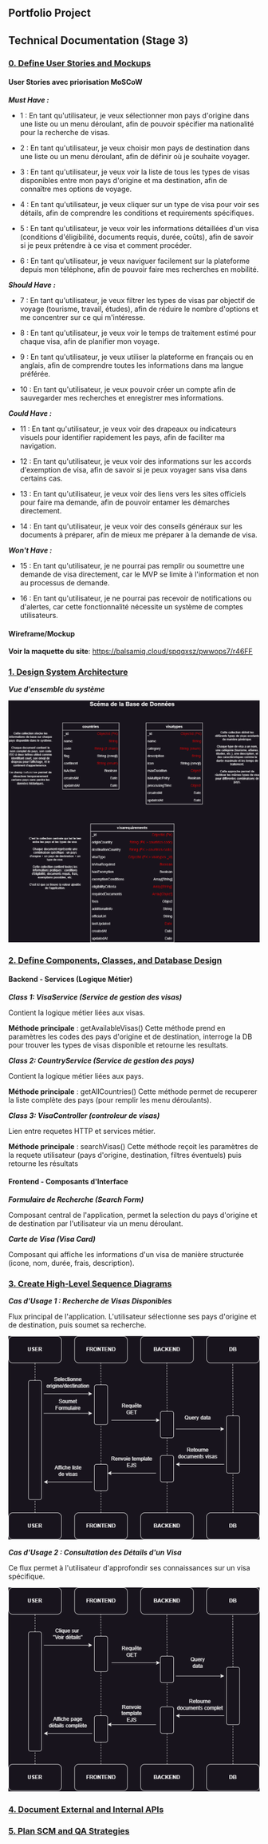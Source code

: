 ## Portfolio Project
## Technical Documentation (Stage 3)

### <ins>0. Define User Stories and Mockups</ins>

#### User Stories avec priorisation MoSCoW

***Must Have :***

- 1 : En tant qu'utilisateur, je veux sélectionner mon pays d'origine dans une liste ou un menu déroulant, afin de pouvoir spécifier ma nationalité pour la recherche de visas.

- 2 : En tant qu'utilisateur, je veux choisir mon pays de destination dans une liste ou un menu déroulant, afin de définir où je souhaite voyager.

- 3 : En tant qu'utilisateur, je veux voir la liste de tous les types de visas disponibles entre mon pays d'origine et ma destination, afin de connaître mes options de voyage.

- 4 : En tant qu'utilisateur, je veux cliquer sur un type de visa pour voir ses détails, afin de comprendre les conditions et requirements spécifiques.

- 5 : En tant qu'utilisateur, je veux voir les informations détaillées d'un visa (conditions d'éligibilité, documents requis, durée, coûts), afin de savoir si je peux prétendre à ce visa et comment procéder.

- 6 : En tant qu'utilisateur, je veux naviguer facilement sur la plateforme depuis mon téléphone, afin de pouvoir faire mes recherches en mobilité.

***Should Have :***

- 7 : En tant qu'utilisateur, je veux filtrer les types de visas par objectif de voyage (tourisme, travail, études), afin de réduire le nombre d'options et me concentrer sur ce qui m'intéresse.

- 8 : En tant qu'utilisateur, je veux voir le temps de traitement estimé pour chaque visa, afin de planifier mon voyage.

- 9 : En tant qu'utilisateur, je veux utiliser la plateforme en français ou en anglais, afin de comprendre toutes les informations dans ma langue préférée.

- 10 : En tant qu'utilisateur, je veux pouvoir créer un compte afin de sauvegarder mes recherches et enregistrer mes informations.

***Could Have :***

- 11 : En tant qu'utilisateur, je veux voir des drapeaux ou indicateurs visuels pour identifier rapidement les pays, afin de faciliter ma navigation.

- 12 : En tant qu'utilisateur, je veux voir des informations sur les accords d'exemption de visa, afin de savoir si je peux voyager sans visa dans certains cas.

- 13 : En tant qu'utilisateur, je veux voir des liens vers les sites officiels pour faire ma demande, afin de pouvoir entamer les démarches directement.

- 14 : En tant qu'utilisateur, je veux voir des conseils généraux sur les documents à préparer, afin de mieux me préparer à la demande de visa.

***Won't Have :***

- 15 : En tant qu'utilisateur, je ne pourrai pas remplir ou soumettre une demande de visa directement, car le MVP se limite à l'information et non au processus de demande.

- 16 : En tant qu'utilisateur, je ne pourrai pas recevoir de notifications ou d'alertes, car cette fonctionnalité nécessite un système de comptes utilisateurs.

#### Wireframe/Mockup

**Voir la maquette du site**: https://balsamiq.cloud/spqqxsz/pwwops7/r46FF

### <ins>1. Design System Architecture</ins>

***Vue d'ensemble du système***

![Architecture base de données](./images/schema_db.png)

### <ins>2. Define Components, Classes, and Database Design</ins>

#### Backend - Services (Logique Métier)

***Class 1: VisaService (Service de gestion des visas)***

Contient la logique métier liées aux visas.

**Méthode principale** : getAvailableVisas()
Cette méthode prend en paramètres les codes des pays d'origine et de destination, interroge la DB pour trouver les types de visas disponible et retourne les resultats.

***Class 2: CountryService (Service de gestion des pays)***

Contient la logique métier liées aux pays.

**Méthode principale** : getAllCountries()
Cette méthode permet de recuperer la liste complète des pays (pour remplir les menu déroulants).

***Class 3: VisaController (controleur de visas)***

Lien entre requetes HTTP et services métier.

**Méthode principale** : searchVisas()
Cette méthode reçoit les paramètres de la requete utilisateur (pays d'origine, destination, filtres éventuels) puis retourne les résultats

#### Frontend - Composants d'Interface

***Formulaire de Recherche (Search Form)***

Composant central de l'application, permet la selection du pays d'origine et de destination par l'utilisateur via un menu déroulant.

***Carte de Visa (Visa Card)***

Composant qui affiche les informations d'un visa de manière structurée (icone, nom, durée, frais, description).


### <ins>3. Create High-Level Sequence Diagrams</ins>

***Cas d'Usage 1 : Recherche de Visas Disponibles***

Flux principal de l'application. L'utilisateur sélectionne ses pays d'origine et de destination, puis soumet sa recherche.

![Sequence Diagram 1](./images/cas_1_recherche_visas.png)

***Cas d'Usage 2 : Consultation des Détails d'un Visa***

Ce flux permet à l'utilisateur d'approfondir ses connaissances sur un visa spécifique.

![Sequence Diagram 2](./images/cas_2_voir_details.png)

### <ins>4. Document External and Internal APIs</ins>

### <ins>5. Plan SCM and QA Strategies</ins>
